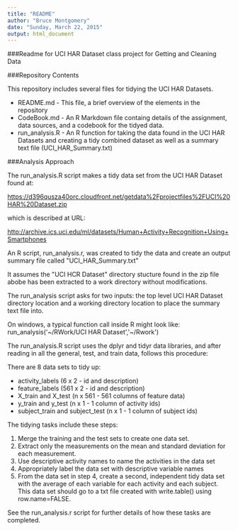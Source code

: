 ```yaml
---
title: "README"
author: "Bruce Montgomery"
date: "Sunday, March 22, 2015"
output: html_document
---
```


###Readme for UCI HAR Dataset class project for Getting and Cleaning Data

###Repository Contents

This repository includes several files for tidying the UCI HAR Datasets.
* README.md - This file, a brief overview of the elements in the repository
* CodeBook.md - An R Markdown file containg details of the assignment, data sources, and a codebook for the tidyed data.
* run_analysis.R - An R function for taking the data found in the UCI HAR Datasets and creating a tidy combined
   dataset as well as a summary text file (UCI_HAR_Summary.txt)
   
###Analysis Approach

The run_analysis.R script makes a tidy data set from the UCI HAR Dataset found at:

https://d396qusza40orc.cloudfront.net/getdata%2Fprojectfiles%2FUCI%20HAR%20Dataset.zip 

which is described at URL:

http://archive.ics.uci.edu/ml/datasets/Human+Activity+Recognition+Using+Smartphones

An R script, run_analysis.r, was created to tidy the data and create an output summary file
called "UCI_HAR_Summary.txt"

It assumes the "UCI HCR Dataset" directory stucture found in the zip file abobe
has been extracted to a work directory without modifications.

The run_analysis script asks for two inputs: the top level UCI HAR Dataset directory location
and a working directory location to place the summary text file into.

On windows, a typical function call inside R might look like:
run_analysis('~/RWork/UCI HAR Dataset','~/Rwork')

The run_analysis.R script uses the dplyr and tidyr data libraries, and after reading in
all the general, test, and train data, follows this procedure:

There are 8 data sets to tidy up:
 * activity_labels (6 x 2 - id and description) 
 * feature_labels (561 x 2 - id and description)
 * X_train and X_test (n x 561 - 561 columns of feature data)
 * y_train and y_test (n x 1 - 1 column of activity ids)
 * subject_train and subject_test (n x 1 - 1 column of subject ids)

The tidying tasks include these steps:
1. Merge the training and the test sets to create one data set.
2. Extract only the measurements on the mean and standard deviation for each measurement. 
3. Use descriptive activity names to name the activities in the data set
4. Appropriately label the data set with descriptive variable names 
5. From the data set in step 4, create a second, independent tidy data set with the average of each variable for each activity and each subject. This data set should go to a txt file created with write.table() using row.name=FALSE.

See the run_analysis.r script for further details of how these tasks are completed.
